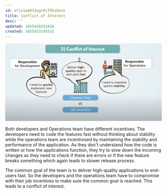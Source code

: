 ```yaml
---
id: e7jn1wm833wgc0jf9hsbwvn
title: Conflict of Interest
desc: ''
updated: 1655450253428
created: 1655433145531
---
```


![Conflict of interest](/assets/images/2022-06-17-12-47-18.png)

Both developers and Operations team have different incentives. The developers need to code the features fast without thinking about stability while the operations team are incentivised by maintaining the stability and performance of the application. As they don't understand how the code is written or how the applications function, they try to slow down the incoming changes as they need to check if there are errors or if the new feature breaks something which again leads to slower release process.

The common goal of the team is to deliver high-quality applications to end-users fast. So the developers and the operations team have to compromise with their job incentives to make sure the common goal is reached. This leads to a conflict of interest.

